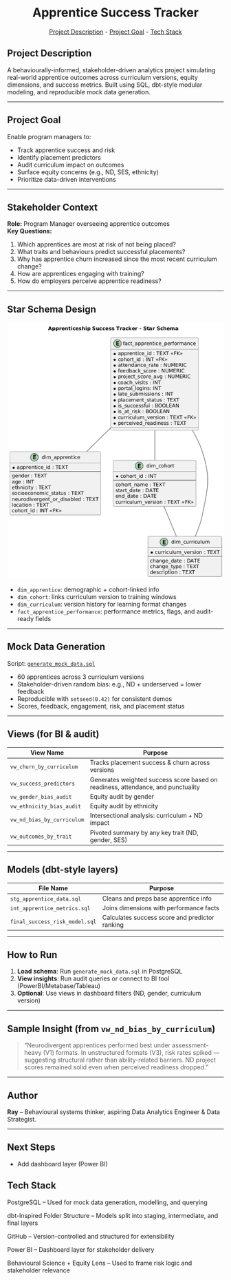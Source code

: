 <h1 align="center">Apprentice Success Tracker</h1>
<p align="center"><a href="#project-description">Project Description</a> - <a href="#project-goal">Project Goal</a> - <a href="#technology-stack">Tech Stack</a></p>

## Project Description

A behaviourally-informed, stakeholder-driven analytics project simulating real-world apprentice outcomes across curriculum versions, equity dimensions, and success metrics. Built using SQL, dbt-style modular modeling, and reproducible mock data generation.

---

## Project Goal

Enable program managers to:
- Track apprentice success and risk
- Identify placement predictors
- Audit curriculum impact on outcomes
- Surface equity concerns (e.g., ND, SES, ethnicity)
- Prioritize data-driven interventions

---

## Stakeholder Context

**Role:** Program Manager overseeing apprentice outcomes  
**Key Questions:**
1. Which apprentices are most at risk of not being placed?
2. What traits and behaviours predict successful placements?
3. Why has apprentice churn increased since the most recent curriculum change?
4. How are apprentices engaging with training?
5. How do employers perceive apprentice readiness?

---

## Star Schema Design

![Database Schema](docs/schema_diagram.png)

- `dim_apprentice`: demographic + cohort-linked info
- `dim_cohort`: links curriculum version to training windows
- `dim_curriculum`: version history for learning format changes
- `fact_apprentice_performance`: performance metrics, flags, and audit-ready fields

---

## Mock Data Generation

Script: [`generate_mock_data.sql`](generate_mock_data.sql)

- 60 apprentices across 3 curriculum versions
- Stakeholder-driven random bias: e.g., ND + underserved = lower feedback
- Reproducible with `setseed(0.42)` for consistent demos
- Scores, feedback, engagement, risk, and placement status

---

## Views (for BI & audit)

| View Name | Purpose |
|-----------|---------|
| `vw_churn_by_curriculum` | Tracks placement success & churn across versions |
| `vw_success_predictors` | Generates weighted success score based on readiness, attendance, and punctuality |
| `vw_gender_bias_audit` | Equity audit by gender |
| `vw_ethnicity_bias_audit` | Equity audit by ethnicity |
| `vw_nd_bias_by_curriculum` | Intersectional analysis: curriculum + ND impact |
| `vw_outcomes_by_trait` | Pivoted summary by any key trait (ND, gender, SES) |

---

## Models (dbt-style layers)

| File Name | Purpose |
|-----------|---------|
| `stg_apprentice_data.sql` | Cleans and preps base apprentice info |
| `int_apprentice_metrics.sql` | Joins dimensions with performance facts |
| `final_success_risk_model.sql` | Calculates success score and predictor ranking |

---

## How to Run

1. **Load schema**: Run `generate_mock_data.sql` in PostgreSQL
2. **View insights**: Run audit queries or connect to BI tool (PowerBI/Metabase/Tableau)
3. **Optional**: Use views in dashboard filters (ND, gender, curriculum version)

---

## Sample Insight (from `vw_nd_bias_by_curriculum`)

> “Neurodivergent apprentices performed best under assessment-heavy (V1) formats. In unstructured formats (V3), risk rates spiked — suggesting structural rather than ability-related barriers. ND project scores remained solid even when perceived readiness dropped.”

---

## Author

**Ray** – Behavioural systems thinker, aspiring Data Analytics Engineer & Data Strategist.

---

## Next Steps

- Add dashboard layer (Power BI)



## Tech Stack

PostgreSQL – Used for mock data generation, modelling, and querying

dbt-Inspired Folder Structure – Models split into staging, intermediate, and final layers

GitHub – Version-controlled and structured for extensibility

Power BI – Dashboard layer for stakeholder delivery

Behavioural Science + Equity Lens – Used to frame risk logic and stakeholder relevance

